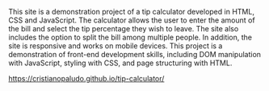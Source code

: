 This site is a demonstration project of a tip calculator developed in HTML, CSS and JavaScript. The calculator allows the user to enter the amount of the bill and select the tip percentage they wish to leave. The site also includes the option to split the bill among multiple people. In addition, the site is responsive and works on mobile devices. This project is a demonstration of front-end development skills, including DOM manipulation with JavaScript, styling with CSS, and page structuring with HTML.

https://cristianopaludo.github.io/tip-calculator/
